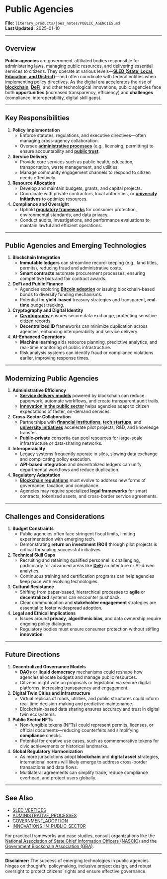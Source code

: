 # Public Agencies

**File:** `literary_products/joes_notes/PUBLIC_AGENCIES.md`\
**Last Updated:** 2025-01-10

***

## Overview

**Public agencies** are government-affiliated bodies responsible for administering laws, managing public resources, and delivering essential services to citizens. They operate at various levels—[**SLED (State, Local, Education, and District)**](sled_vertices.md)—and often coordinate with federal entities when implementing policy directives. As the digital era accelerates the rise of [**blockchain**](../crypto_economics/bitcoin_basics.md), [**DeFi**](../DEFI_BASICS.md), and other technological innovations, public agencies face both **opportunities** (increased transparency, efficiency) and **challenges** (compliance, interoperability, digital skill gaps).

***

## Key Responsibilities

1. **Policy Implementation**
   * Enforce statutes, regulations, and executive directives—often managing cross-agency collaboration.
   * Oversee [**administrative processes**](../BUSINESS/administrative_processes.mdprocesses.md) (e.g., licensing, permitting) to ensure accountability and [**public trust**](public_trust.md).
2. **Service Delivery**
   * Provide core services such as public health, education, transportation, waste management, and utilities.
   * Manage community engagement channels to respond to citizen needs effectively.
3. **Resource Allocation**
   * Develop and maintain budgets, grants, and capital projects.
   * Coordinate with private contractors, local authorities, or [**university initiatives**](university_initiatives.md) to optimize resources.
4. **Compliance and Oversight**
   * Uphold [**regulatory frameworks**](../governance/regulatory_frameworks.md) for consumer protection, environmental standards, and data privacy.
   * Conduct audits, investigations, and performance evaluations to maintain lawful and efficient operations.

***

## Public Agencies and Emerging Technologies

1. **Blockchain Integration**
   * **Immutable ledgers** can streamline record-keeping (e.g., land titles, permits), reducing fraud and administrative costs.
   * **Smart contracts** automate procurement processes, ensuring competitive bids and fair contract awards.
2. **DeFi and Public Finance**
   * Agencies exploring [**Bitcoin adoption**](../BITCOIN_ADOPTION.md) or issuing blockchain-based bonds to diversify funding mechanisms.
   * Potential for **yield-based** treasury strategies and transparent, **real-time** budget tracking.
3. **Cryptography and Digital Identity**
   * [**Cryptography**](../CRYPTO/CRYPTOGRPAHY_BASICS_.MD) ensures secure data exchange, protecting sensitive citizen records.
   * **Decentralized ID** frameworks can minimize duplication across agencies, enhancing interoperability and service delivery.
4. **AI-Enhanced Operations**
   * **Machine learning** aids resource planning, predictive analytics, and real-time monitoring of public infrastructure.
   * Risk analysis systems can identify fraud or compliance violations earlier, improving response times.

***

## Modernizing Public Agencies

1. **Administrative Efficiency**
   * [**Service delivery models**](../AI/service_delivery_models.md) powered by blockchain can reduce paperwork, automate workflows, and create transparent audit trails.
   * [**Innovation in the public sector**](../STRATEGY/innovations_in_public_sector.md) helps agencies adapt to citizen expectations of faster, on-demand services.
2. **Cross-Sector Collaboration**
   * Partnerships with [**financial institutions**](../STRATEGY/financial_institutions.md), [**tech startups**](../FINTECH_INNOVATORS.md), and [**university initiatives**](university_initiatives.md) accelerate pilot projects, R\&D, and knowledge transfer.
   * **Public-private** consortia can pool resources for large-scale infrastructure or data-sharing networks.
3. **Interoperability**
   * Legacy systems frequently operate in silos, slowing data exchange and complicating policy execution.
   * **API-based integration** and decentralized ledgers can unify departmental workflows and reduce duplication.
4. **Regulatory Adaptation**
   * [**Blockchain regulations**](../BLOCKCHAIN_REGULATIONS.md) must evolve to address new forms of governance, taxation, and compliance.
   * Agencies may require specialized **legal frameworks** for smart contracts, tokenized assets, and cross-border service agreements.

***

## Challenges and Considerations

1. **Budget Constraints**
   * Public agencies often face stringent fiscal limits, limiting experimentation with emerging tech.
   * Demonstrating **return on investment (ROI)** through pilot projects is critical for scaling successful initiatives.
2. **Technical Skill Gaps**
   * Recruiting and retaining qualified personnel is challenging, particularly for advanced areas like [**DeFi**](../DEFI_BASICS.md) architecture or AI-driven analytics.
   * Continuous training and certification programs can help agencies keep pace with evolving technologies.
3. **Cultural Resistance**
   * Shifting from paper-based, hierarchical processes to **agile** or **decentralized** systems can encounter pushback.
   * Clear communication and **stakeholder engagement** strategies are essential to foster widespread adoption.
4. **Legal and Ethical Implications**
   * Issues around **privacy**, **algorithmic bias**, and data ownership require ongoing policy dialogues.
   * Regulatory bodies must ensure consumer protection without stifling **innovation**.

***

## Future Directions

1. **Decentralized Governance Models**
   * [**DAOs**](../CRYPTO/GOVERNANCE_MODELS.MDS.MD#decentralized-autonomous-organizations-daos) or **liquid democracy** mechanisms could reshape how agencies allocate budgets and manage public resources.
   * Citizens might vote on proposals or legislation via secure digital platforms, increasing transparency and engagement.
2. **Digital Twin Cities and Infrastructure**
   * Virtual replicas of roads, utilities, and public structures could inform real-time decision-making and predictive maintenance.
   * Blockchain-based data sharing ensures accuracy and trust in digital twin ecosystems.
3. **Public Sector NFTs**
   * Non-fungible tokens (NFTs) could represent permits, licenses, or official documents—reducing counterfeits and simplifying **compliance** checks.
   * Potential for creative use cases, such as commemorative tokens for civic achievements or historical landmarks.
4. **Global Regulatory Harmonization**
   * As more jurisdictions adopt **blockchain** and **digital asset** strategies, international norms will likely emerge to address cross-border transactions and data flows.
   * Multilateral agreements can simplify trade, reduce compliance overhead, and protect users globally.

***

## See Also

* [SLED\_VERTICES](sled_vertices.md)
* [ADMINISTRATIVE\_PROCESSES](../BUSINESS/administrative_processes.mdprocesses.md)
* [GOVERNMENT\_ADOPTION](government_adoption.md)
* [INNOVATIONS\_IN\_PUBLIC\_SECTOR](../STRATEGY/innovations_in_public_sector.md)

For practical frameworks and case studies, consult organizations like the [National Association of State Chief Information Officers (NASCIO)](https://www.nascio.org/) and the [Government Blockchain Association (GBA)](https://gbaglobal.org/).

***

**Disclaimer:** The success of emerging technologies in public agencies hinges on thoughtful policymaking, inclusive project design, and robust oversight to protect citizens’ rights and ensure effective governance.
